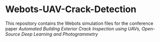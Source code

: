 # Webots-UAV-Crack-Detection

 This repository contains the Webots simulation files for the conference paper *Automated Building Exterior Crack Inspection using UAVs, Open-Source Deep Learning and Photogrammetry*
